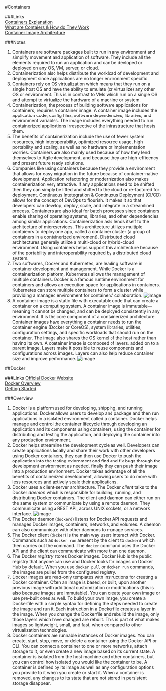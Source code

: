 #Containers

###Links                                                                                                                                                                        
[Containers Explanation](https://cloud.google.com/learn/what-are-containers)                                                                                                                              
[What are Contaiers & How do They Work](https://www.ridge.co/blog/what-are-containers/#what-exactly-is-a-container)                                                                                       
[Container Image Architecture](https://www.aquasec.com/cloud-native-academy/container-security/container-images/#What-is-Docker-Hub?)

###Notes
1. Containers are software packages built to run in any environment and simplify movement and application of software. They include all the elements required to run an application and can be devloped or deployed on any OS, VM, server, or cloud.
2. Containerization also helps distribute the workload of development and deployment since applications are no longer environment specific.
3. Containers rely on OS virtualization which means that they run on a single host OS and have the ability to emulate (or virtualize) any other OS or environment. This is in contrast to VMs which run on a single OS and attempt to virtualize the hardware of a machine or system.
4. Containerization, the process of building software applications for containers, requires a container image. A container image includes the application code, config files, software dependencies, libraries, and environment variables. The image includes everything needed to run containerized applications irrespective of the infrastructure that hosts them.
5. The benefits of containerization include the use of fewer system resources, high interoperability, optimized resource usage, high portability and scaling, as well as no hardware or implementation worries. Containers are also mainly used because of how they lend themselves to Agile development, and because they are high-efficency and present future ready solutions.
6. Companies like using containers because they provide a environment that allows for easy migration in the future because of container-native development. Application refactoring or modernization also makes containerization very attractive. If any applications need to be shifted then they can simply be lifted and shifted to the cloud or re-factored for deployment. Continuous Intetegration & Continuous Deployment (CI/CD) allows for the concept of DevOps to flourish. It makes it so that developers can develop, deploy, scale, and integrate in a streamlined process. Containers are also ideal for batch processes since containers enable sharing of operating systems, libraries, and other dependencies among similar applications. Containerization aslo lends itself to the architecture of microservices. This architecture utilizes multiple contaienrs to deploy one app, called a container cluster (a group of containers in a containerized enviroment). Distributed cloud architectures generally utilize a multi-cloud or hybrid-cloud environment. Using containers helps support this architecture because of the portability and interoperability required by a distributed cloud system.
7. Two softwares, Docker and Kubernetes, are leading software in container development and management. While Docker is a containerization platform, Kubernetes allows the management of multiple containers. Docker is a famous runtime environment for containers and allows an execution space for applications in containers. Kubernetes can store multiple containers to form a cluster while providing a managed environment for containers’ collaboration.
![image](https://github.com/agoel11/KEYS2023/assets/81878922/96f6aa35-3ca9-4e01-9cb2-30159214d170)
8. A container image is a static file with executable code that can create a container on a computing system. A container image is immutable—meaning it cannot be changed, and can be deployed consistently in any environment. It is the core component of a containerized architecture. Container images have everything a container needs to run the container engine (Docker or CoreOS), system libraries, utilities, configuration settings, and specific workloads that should run on the container. The image also shares the OS kernel of the host rather than having its own. A container image is composed of layers, added on to a parent image. Layers make it possible to reuse components and configurations across images. Layers can also help reduce container size and improve performance.
![image](https://github.com/agoel11/KEYS2023/assets/81878922/cc0ef588-1959-4b37-a700-a6cd65d30ffc)

##Docker

###Links
[Official Docker Website](https://www.docker.com/)                                                                                                                                                      
[Docker Overview](https://docs.docker.com/get-started/overview/)                                                                                                                                        
[Getting Started](https://docs.docker.com/get-started/)

###Overview
1. Docker is a platform used for developing, shipping, and running applications. Docker allows users to develop and package and then run applications in a isolated environment called a container. Docker helps manage and control the container lifecycle through developing an application and its components using containers, using the container for distributing and testing the application, and deploying the container into any production environment.
2. Docker helps streamline the development cycle as well. Developers can create applications locally and share their work with other developers using Docker containers, they can then use Docker to push the application into the testing eviornment and find and fix bugs through the development environment as needed, finally they can push their image into a production environment. Docker takes advantage of all the benefits of containerized development, allowing users to do more with less resources and actively scale their applications.
3. Docker uses a client-server architecture. The Docker *client* talks to the Docker *daemon* which is responsible for building, running, and distributing Docker containers. The client and daemon can either run on the same system or communicate by using a remote daemon. They communicate using a REST API, across UNIX sockets, or a network interface.
![image](https://github.com/agoel11/KEYS2023/assets/81878922/bf90347f-83c6-4bf6-9972-9a07b4911326)
4. The Docker daemon (`dockerd`) listens for Docker API requests and manages Docker images, containers, networks, and volumes. A daemon can also communicate with other daemons to manage services.
5. The Docker client (`docker`) is the main way users interact with Docker. Commands such as `docker run` aresent by the client to `dockerd` which then carries out the command. The `docker` command uses the Docker API and the client can communicate with more than one daemon.
6. The Docker *registry* stores Docker images. Docker Hub is the public registry that anyone can use and Docker looks for images on Docker Hub by default. When you use `docker pull` or `docker run` commands, the images are pulled from the configured registry.
7. Docker images are read-only templates with instructions for creating a Docker container. Often an image is based, or built, upon another previous image with additional customization or modifications (this is also because images are immutable). You can create your own image or use pre-built ones as well. To build your own image, you create a Dockerfile with a simple syntax for defining the steps needed to create the image and run it. Each instruction in a Dockerfile creates a layer in the image. When you change the Dockerfile and rebuild the image, only those layers which have changed are rebuilt. This is part of what makes images so lightweight, small, and fast, when compared to other virtualization technologies.
8. Docker containers are runnable instances of Docker images. You can create, start, stop, move, or delete a container using the Docker API or CLI. You can connect a container to one or more networks, attach storage to it, or even create a new image based on its current state. A container is isolated from the host machine and other containers, but you can control how isolated you would like the container to be. A container is defined by its image as well as any configuration options you provide to it when you create or start it. When a container is removed, any changes to its state that are not stored in persistent storage disappear.
